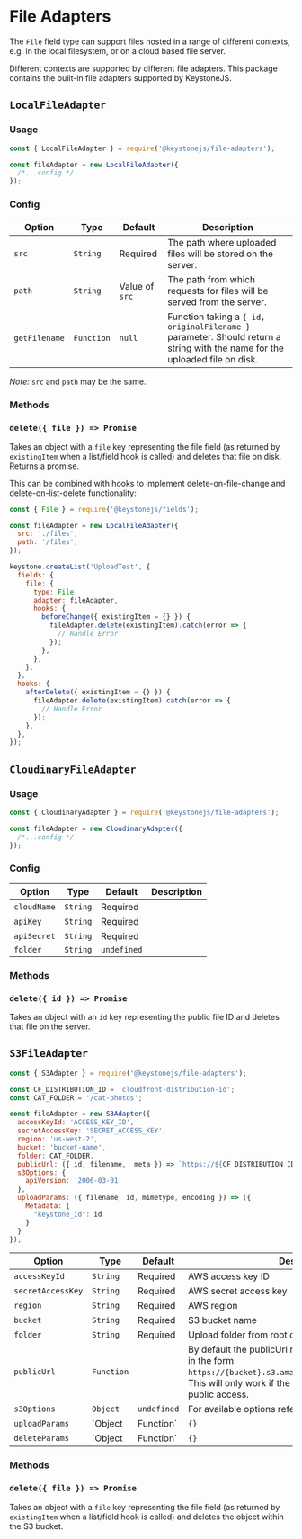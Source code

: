 <!--[meta]
section: api
subSection: field-adapters
title: File Adapters
[meta]-->

# File Adapters

The `File` field type can support files hosted in a range of different contexts, e.g. in the local filesystem, or on a cloud based file server.

Different contexts are supported by different file adapters. This package contains the built-in file adapters supported by KeystoneJS.

## `LocalFileAdapter`

### Usage

```javascript
const { LocalFileAdapter } = require('@keystonejs/file-adapters');

const fileAdapter = new LocalFileAdapter({
  /*...config */
});
```

### Config

| Option        | Type       | Default        | Description                                                                                                                 |
| ------------- | ---------- | -------------- | --------------------------------------------------------------------------------------------------------------------------- |
| `src`         | `String`   | Required       | The path where uploaded files will be stored on the server.                                                                 |
| `path`        | `String`   | Value of `src` | The path from which requests for files will be served from the server.                                                      |
| `getFilename` | `Function` | `null`         | Function taking a `{ id, originalFilename }` parameter. Should return a string with the name for the uploaded file on disk. |

_Note:_ `src` and `path` may be the same.

### Methods

### `delete({ file }) => Promise`

Takes an object with a `file` key representing the file field (as returned by `existingItem` when a list/field hook is called) and deletes that file on disk. Returns a promise.

This can be combined with hooks to implement delete-on-file-change and delete-on-list-delete functionality:

```js
const { File } = require('@keystonejs/fields');

const fileAdapter = new LocalFileAdapter({
  src: './files',
  path: '/files',
});

keystone.createList('UploadTest', {
  fields: {
    file: {
      type: File,
      adapter: fileAdapter,
      hooks: {
        beforeChange({ existingItem = {} }) {
          fileAdapter.delete(existingItem).catch(error => {
            // Handle Error
          });
        },
      },
    },
  },
  hooks: {
    afterDelete({ existingItem = {} }) {
      fileAdapter.delete(existingItem).catch(error => {
        // Handle Error
      });
    },
  },
});
```

## `CloudinaryFileAdapter`

### Usage

```javascript
const { CloudinaryAdapter } = require('@keystonejs/file-adapters');

const fileAdapter = new CloudinaryAdapter({
  /*...config */
});
```

### Config

| Option      | Type     | Default     | Description |
| ----------- | -------- | ----------- | ----------- |
| `cloudName` | `String` | Required    |             |
| `apiKey`    | `String` | Required    |             |
| `apiSecret` | `String` | Required    |             |
| `folder`    | `String` | `undefined` |             |

### Methods

### `delete({ id }) => Promise`

Takes an object with an `id` key representing the public file ID and deletes that file on the server.

## `S3FileAdapter`

```javascript
const { S3Adapter } = require('@keystonejs/file-adapters');

const CF_DISTRIBUTION_ID = 'cloudfront-distribution-id';
const CAT_FOLDER = '/cat-photos';

const fileAdapter = new S3Adapter({
  accessKeyId: 'ACCESS_KEY_ID',
  secretAccessKey: 'SECRET_ACCESS_KEY',
  region: 'us-west-2',
  bucket: 'bucket-name',
  folder: CAT_FOLDER,
  publicUrl: ({ id, filename, _meta }) => `https://${CF_DISTRIBUTION_ID}.cloudfront.net${CAT_FOLDER}/${filename}`,
  s3Options: {
    apiVersion: '2006-03-01'
  },
  uploadParams: ({ filename, id, mimetype, encoding }) => ({
    Metadata: {
      "keystone_id": id
    }
  }
});
```

| Option            | Type              | Default     | Description                                                                                                                                                                                                                                                 |
| ----------------- | ----------------- | ----------- | ----------------------------------------------------------------------------------------------------------------------------------------------------------------------------------------------------------------------------------------------------------- |
| `accessKeyId`     | `String`          | Required    | AWS access key ID                                                                                                                                                                                                                                           |
| `secretAccessKey` | `String`          | Required    | AWS secret access key                                                                                                                                                                                                                                       |
| `region`          | `String`          | Required    | AWS region                                                                                                                                                                                                                                                  |
| `bucket`          | `String`          | Required    | S3 bucket name                                                                                                                                                                                                                                              |
| `folder`          | `String`          | Required    | Upload folder from root of bucket                                                                                                                                                                                                                           |
| `publicUrl`       | `Function`        |             | By default the publicUrl returns a url for the S3 bucket in the form `https://{bucket}.s3.amazonaws.com/{key}/{filename}`. This will only work if the bucket is configured to allow public access.                                                          |
| `s3Options`       | `Object`          | `undefined` | For available options refer to the [AWS S3 API](https://docs.aws.amazon.com/AWSJavaScriptSDK/latest/AWS/S3.html)                                                                                                                                            |
| `uploadParams`    | `Object|Function` | `{}`        | A config object or function returning a config object to be passed with each call to S3.putObject. For available options refer to the [AWS S3 putObject API](https://docs.aws.amazon.com/AWSJavaScriptSDK/latest/AWS/S3.html#putObject-property).           |
| `deleteParams`    | `Object|Function` | `{}`        | A config object or function returning a config object to be passed with each call to S3.deleteObject. For available options refer to the AWS S3 deleteObject API](<https://docs.aws.amazon.com/AWSJavaScriptSDK/latest/AWS/S3.html#deleteObject-property>). |

### Methods

### `delete({ file }) => Promise`

Takes an object with a `file` key representing the file field (as returned by `existingItem` when a list/field hook is called) and deletes the object within the S3 bucket.
